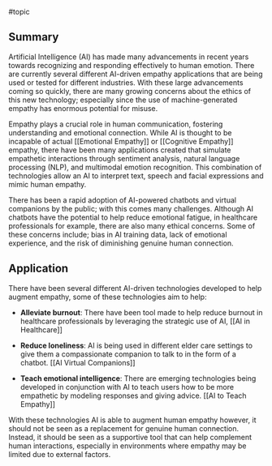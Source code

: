 #topic
## Summary

Artificial Intelligence (AI) has made many advancements in recent years towards recognizing and responding effectively to human emotion. There are currently several different AI-driven empathy applications that are being used or tested for different industries. With these large advancements coming so quickly, there are many growing concerns about the ethics of this new technology; especially since the use of machine-generated empathy has enormous potential for misuse.

Empathy plays a crucial role in human communication, fostering understanding and emotional connection. While AI is thought to be incapable of actual [[Emotional Empathy]] or [[Cognitive Empathy]] empathy, there have been many applications created that simulate empathetic interactions through sentiment analysis, natural language processing (NLP), and multimodal emotion recognition. This combination of technologies allow an AI to interpret text, speech and facial expressions and mimic human empathy.

There has been a rapid adoption of AI-powered chatbots and virtual companions by the public; with this comes many challenges. Although AI chatbots have the potential to help reduce emotional fatigue, in healthcare professionals for example, there are also many ethical concerns. Some of these concerns include; bias in AI training data, lack of emotional experience, and the risk of diminishing genuine human connection.

## Application

There have been several different AI-driven technologies developed to help augment empathy, some of these technologies aim to help:

- **Alleviate burnout**: There have been tool made to help reduce burnout in healthcare professionals by leveraging the strategic use of AI, [[AI in Healthcare]]
    
- **Reduce loneliness**: AI is being used in different elder care settings to give them a compassionate companion to talk to in the form of a chatbot. [[AI Virtual Companions]]
    
- **Teach emotional intelligence**: There are emerging technologies being developed in conjunction with AI to teach users how to be more empathetic by modeling responses and giving advice. [[AI to Teach Empathy]]
    
With these technologies AI is able to augment human empathy however, it should not be seen as a replacement for genuine human connection. Instead, it should be seen as a supportive tool that can help complement human interactions, especially in environments where empathy may be limited due to external factors.
